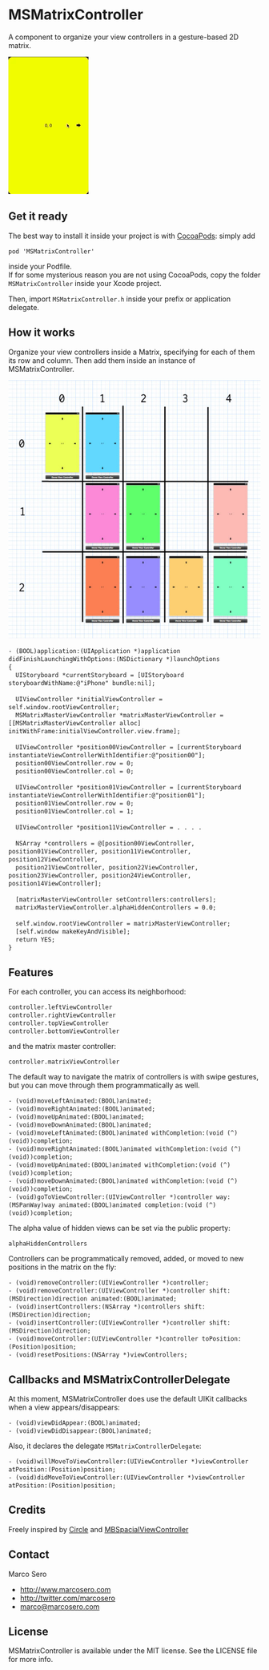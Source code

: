 # MSMatrixController
A component to organize your view controllers in a gesture-based 2D matrix.

![image](MSMatrixControllerDemo/animated_matrix.gif)

## Get it ready

The best way to install it inside your project is with [CocoaPods](http://cocoapods.org/): simply add

    pod 'MSMatrixController'

inside your Podfile.   
If for some mysterious reason you are not using CocoaPods, copy the folder `MSMatrixController` inside your Xcode project.

Then, import `MSMatrixController.h` inside your prefix or application delegate. 

## How it works

Organize your view controllers inside a Matrix, specifying for each of them its row and column. Then add them inside an instance of MSMatrixController.

![image](MSMatrixControllerDemo/matrix.jpg)

    - (BOOL)application:(UIApplication *)application didFinishLaunchingWithOptions:(NSDictionary *)launchOptions
    {
      UIStoryboard *currentStoryboard = [UIStoryboard storyboardWithName:@"iPhone" bundle:nil];

      UIViewController *initialViewController = self.window.rootViewController;
      MSMatrixMasterViewController *matrixMasterViewController = [[MSMatrixMasterViewController alloc] initWithFrame:initialViewController.view.frame];

      UIViewController *position00ViewController = [currentStoryboard instantiateViewControllerWithIdentifier:@"position00"];
      position00ViewController.row = 0;
      position00ViewController.col = 0;

      UIViewController *position01ViewController = [currentStoryboard instantiateViewControllerWithIdentifier:@"position01"];
      position01ViewController.row = 0;
      position01ViewController.col = 1;
      
      UIViewController *position11ViewController = . . . . 

      NSArray *controllers = @[position00ViewController, position01ViewController, position11ViewController, position12ViewController,
      position21ViewController, position22ViewController, position23ViewController, position24ViewController, position14ViewController];
    
      [matrixMasterViewController setControllers:controllers];
      matrixMasterViewController.alphaHiddenControllers = 0.0;

      self.window.rootViewController = matrixMasterViewController;
      [self.window makeKeyAndVisible];
      return YES;
    }

## Features  
    
For each controller, you can access its neighborhood:

    controller.leftViewController
    controller.rightViewController
    controller.topViewController
    controller.bottomViewController
    
and the matrix master controller:

    controller.matrixViewController
    
The default way to navigate the matrix of controllers is with swipe gestures, but you can move through them programmatically as well.

    - (void)moveLeftAnimated:(BOOL)animated;
    - (void)moveRightAnimated:(BOOL)animated;
    - (void)moveUpAnimated:(BOOL)animated;
    - (void)moveDownAnimated:(BOOL)animated;
    - (void)moveLeftAnimated:(BOOL)animated withCompletion:(void (^)(void))completion;
    - (void)moveRightAnimated:(BOOL)animated withCompletion:(void (^)(void))completion;
    - (void)moveUpAnimated:(BOOL)animated withCompletion:(void (^)(void))completion;
    - (void)moveDownAnimated:(BOOL)animated withCompletion:(void (^)(void))completion;
    - (void)goToViewController:(UIViewController *)controller way:(MSPanWay)way animated:(BOOL)animated completion:(void (^)(void))completion;
    
The alpha value of hidden views can be set via the public property:

    alphaHiddenControllers
    
Controllers can be programmatically removed, added, or moved to new positions in the matrix on the fly:

    - (void)removeController:(UIViewController *)controller;
    - (void)removeController:(UIViewController *)controller shift:(MSDirection)direction animated:(BOOL)animated;
    - (void)insertControllers:(NSArray *)controllers shift:(MSDirection)direction;
    - (void)insertController:(UIViewController *)controller shift:(MSDirection)direction;
    - (void)moveController:(UIViewController *)controller toPosition:(Position)position;
    - (void)resetPositions:(NSArray *)viewControllers;
 
## Callbacks and MSMatrixControllerDelegate

At this moment, MSMatrixController does use the default UIKit callbacks when a view appears/disappears:

    - (void)viewDidAppear:(BOOL)animated;    
    - (void)viewDidDisappear:(BOOL)animated;

Also, it declares the delegate `MSMatrixControllerDelegate`:

    - (void)willMoveToViewController:(UIViewController *)viewController atPosition:(Position)position;
    - (void)didMoveToViewController:(UIViewController *)viewController atPosition:(Position)position;

## Credits

Freely inspired by [Circle](https://itunes.apple.com/gb/app/circle-whos-around-you/id488720081?mt=8) and [MBSpacialViewController](https://github.com/mobitar/MBSpacialViewController)

## Contact

Marco Sero

- http://www.marcosero.com
- http://twitter.com/marcosero 
- marco@marcosero.com

## License

MSMatrixController is available under the MIT license. See the LICENSE file for more info.

